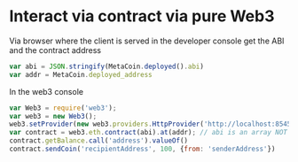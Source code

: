 # Interact via contract via pure Web3

Via browser where the client is served in the developer console get the ABI and the contract address

```javascript
var abi = JSON.stringify(MetaCoin.deployed().abi)
var addr = MetaCoin.deployed_address
```

In the web3 console

```javascript
var Web3 = require('web3');
var web3 = new Web3();
web3.setProvider(new web3.providers.HttpProvider('http://localhost:8545'));
var contract = web3.eth.contract(abi).at(addr); // abi is an array NOT a string
contract.getBalance.call('address').valueOf()
contract.sendCoin('recipientAddress', 100, {from: 'senderAddress'})
```